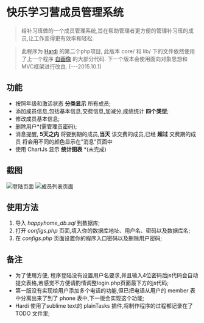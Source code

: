 # 快乐学习营成员管理系统

> 给补习班做的一个成员管理系统,旨在帮助管理者更方便的管理补习班的成员,让工作变得更有效率和轻松.

> 此程序为 [Hardi](http://weibo.com/hardi/) 的第二个php项目, 此版本 core/ 和 lib/ 下的文件依然使用了上一个程序 [自画像](https://github.com/huanghao521/zihuaxiang) 的大部分代码. 下一个版本会使用面向对象思想和MVC框架进行改良. 
(---2015.10.1) 

## 功能

* 按照年级和激活状态 **分类显示** 所有成员;
* 添加成员信息,包括基本信息,交费信息,加减分,成绩统计 **四个类型**;
* 修改成员基本信息;
* 删除用户*(需管理员密码);
* 消息提醒, **5天之内** 将要到期的成员,**当天** 该交费的成员,已经 **超过** 交费期的成员 将会用不同的颜色显示在"消息"页面中
* 使用 ChartJs 显示 **统计图表** *(未完成)

## 截图

![登陆页面](https://raw.githubusercontent.com/huanghao521/happyhome/master/screenshot/1.png)
![成员列表页面](https://raw.githubusercontent.com/huanghao521/happyhome/master/screenshot/2.png)

## 使用方法

1. 导入 *happyhome_db.sql* 到数据库;
2. 打开 *configs.php* 页面,填入你的数据库地址、用户名、密码以及数据库名;
2. 在 *configs.php* 页面设置你的程序入口密码以及删除用户密码;

## 备注
* 为了使用方便, 程序登陆没有设置用户名要求,并且输入4位密码后js代码会自动提交表格,若感觉不方便请酌情调整login.php页面最下方的js代码;
* 第一版没有实现给用户添加多个电话的功能,但已把电话从用户的 member 表中分离出来了到了 phone 表中,下一版会实现这个功能;
* Hardi 使用了sublime text的 plainTasks 插件,将制作程序的过程都记录在了 TODO 文件里;